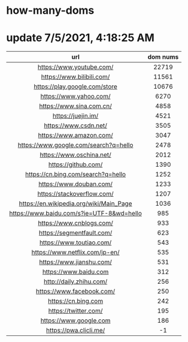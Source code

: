 # how-many-doms

# update 7/5/2021, 4:18:25 AM

url | dom nums
:-: | :-:
https://www.youtube.com/ | 22719
https://www.bilibili.com/ | 11561
https://play.google.com/store | 10676
https://www.yahoo.com/ | 6270
https://www.sina.com.cn/ | 4858
https://juejin.im/ | 4521
https://www.csdn.net/ | 3505
https://www.amazon.com/ | 3047
https://www.google.com/search?q=hello | 2478
https://www.oschina.net/ | 2012
https://github.com/ | 1390
https://cn.bing.com/search?q=hello | 1252
https://www.douban.com/ | 1233
https://stackoverflow.com/ | 1207
https://en.wikipedia.org/wiki/Main_Page | 1036
https://www.baidu.com/s?ie=UTF-8&wd=hello | 985
https://www.cnblogs.com/ | 933
https://segmentfault.com/ | 623
https://www.toutiao.com/ | 543
https://www.netflix.com/jp-en/ | 535
https://www.jianshu.com/ | 531
https://www.baidu.com | 312
http://daily.zhihu.com/ | 256
https://www.facebook.com/ | 250
https://cn.bing.com | 242
https://twitter.com/ | 195
https://www.google.com | 186
https://pwa.clicli.me/ | -1
